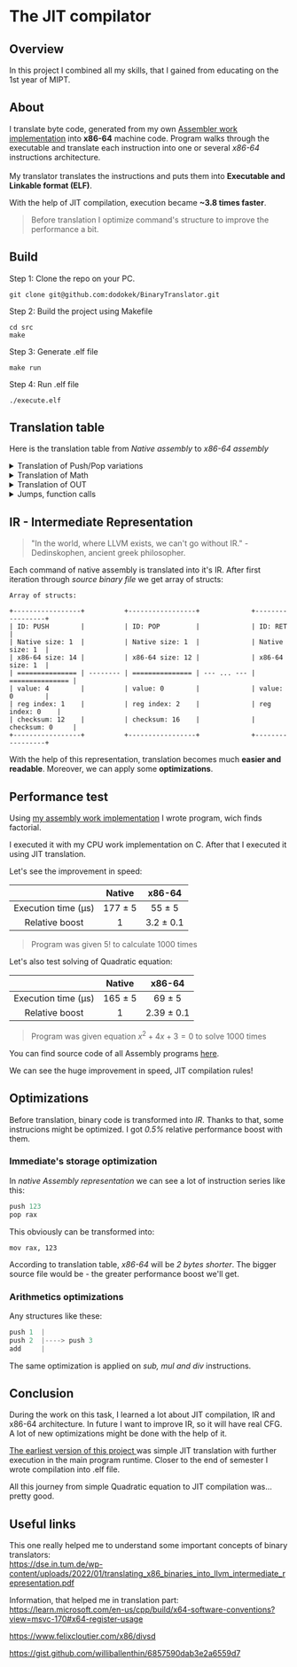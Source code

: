 # The JIT compilator

## Overview
In this project I combined all my skills, that I gained from educating on the 1st year of MIPT. 

## About

I translate byte code, generated from my own <a href="https://github.com/dodokek/ProgrammingLanguage">Assembler work implementation</a> into **x86-64** machine code. Program walks through the executable and translate each instruction into one or several *x86-64* instructions architecture. <br><br> My translator translates the instructions and puts them into **Executable and Linkable format (ELF)**.

With the help of JIT compilation, execution became **~3.8 times faster**.

> Before translation I optimize command's structure to improve the performance a bit. 

## Build

Step 1: Clone the repo on your PC.

~~~
git clone git@github.com:dodokek/BinaryTranslator.git
~~~

Step 2: Build the project using Makefile

~~~
cd src
make
~~~

Step 3: Generate .elf file

~~~
make run
~~~

Step 4: Run .elf file

~~~
./execute.elf
~~~




## Translation table

Here is the translation table from *Native assembly* to *x86-64 assembly*


<details>
<summary>Translation of Push/Pop variations</summary>

|   Native       | x86-64      |  
| ------         | :---------------: | 
| ``` Push Num  ```     | <p style="text-align: left;"> ``` mov rsi, 0x1ff0...00 (double)  ``` <br> ``` push rsi ```   </p>          |  
|``` Push reg  ```     | <p style="text-align: left;">  ``` push r_x  ```   </p>           |
|``` Push [ Num ]  ```    | <p style="text-align: left;">  ``` mov rdi, [r10 + Num] ``` <br>  ```push rdi  ```    </p>          |
| ``` Push [ r_x ]  ```     | <p style="text-align: left;">  ``` mov [r10 + r_x]    ```   </p>  |
| ``` Push [ Num + r_x ] ```       | <p style="text-align: left;">  ``` add r10, r_x <br> mov rdi, [r10 + Num] ``` <br> ``` sub r10, r_x``` <br> ``` push rdi ``` </p>|
| ``` Pop r_x ```        | <p style="text-align: left;"> ``` pop r_x  ```   </p>          |
|``` Pop [ r_x ]  ```     | <p style="text-align: left;"> ``` pop rdi ``` <br> ```mov [r10 + r_x], rdi   ```   </p>         |
| ```Pop [Num + r_x]  ```     | <p style="text-align: left;"> ``` pop rdi ```<br> ```add r10, r_x ``` <br> ```mov [r10 + Num], rdi``` <br> ```sub r10, r_x  ```  </p>        |

> **r10** register is used as pointer to begin of *guest-memory*.
</details>


<details>
<summary>Translation of Math</summary>

|   Native       | x86-64      |  
| ------         | :---------------: | 
|``` Add  ```      | ``` addpd xmm0, xmm1  ```     |
|``` Sub  ```      | ``` subpd xmm0, xmm1  ```     |
|``` Mul  ```      | ``` mulpd xmm0, xmm1  ```     |
|``` Div   ```     | ``` divpd xmm0, xmm1  ```     |
|``` Sqr   ```     | ``` sqrtpd xmm0, xmm1 ```     |

> This operations are followed with moving values from stack to xmm1, xmm0 registers.
</details>

<details>
<summary>Translation of OUT</summary>
In native assembly <b>OUT</b> command pops the value from stack and prints it on the screen using <b>printf from STL</b>. 
<br>
<br>
I wrote my own printf (<a href="https://github.com/dodokek/BinaryTranslator/tree/main/data/asm_sources">check out assembly sources here</a>) on assembly and then *linked* it with *.elf* file, here's how it called:

~~~C++
mov xmm0, [rsp]

push r10
pusha

mov rbp, rsp
and rsp, -16 // aligning stack

call DoublePrintf

mov rsp, rbp

popa
pop r10

~~~

</details>


<details>
<summary>Jumps, function calls</summary>

Jump, Call, Ret are translated straightforward:
|   Native       | x86-64      |  
| ------         | :---------------: | 
|``` Jmp <32b rel. ptr.>  ```      |  ```jmp <32b rel. ptr.> ```      |
|``` Call <32b rel. ptr.> ```       |  ```call <32b rel. ptr.>  ```     |
|``` Ret  ```      | ``` ret    ```   |

Conditional Jumps are also translated the same, but in Native assembly we also need to compare two values from stack. Comparison part:

~~~C++
mov xmm0, [rsp]
mov xmm1, [rsp+8]
add rsp, 16

ucomisd xmm0, xmm1
~~~

The rest translation of conditional jumps is the same with non-conditional jump.

</details>

## IR - Intermediate Representation

> "In the world, where LLVM exists, we can't go without IR." - Dedinskophen, ancient greek philosopher.

Each command of native assembly is translated into it's IR. After first iteration through *source binary file* we get array of structs:

~~~
Array of structs:

+-----------------+          +-----------------+             +-----------------+ 
| ID: PUSH        |          | ID: POP         |             | ID: RET         |
| Native size: 1  |          | Native size: 1  |             | Native size: 1  |
| x86-64 size: 14 |          | x86-64 size: 12 |             | x86-64 size: 1  |
| =============== | -------- | =============== | --- ... --- | =============== | 
| value: 4        |          | value: 0        |             | value: 0        |
| reg index: 1    |          | reg index: 2    |             | reg index: 0    |
| checksum: 12    |          | checksum: 16    |             | checksum: 0     |
+-----------------+          +-----------------+             +-----------------+
~~~

With the help of this representation, translation becomes much **easier and readable**. Moreover, we can apply some **optimizations**.


## Performance test
Using <a href="https://githrsiub.com/dodokek/ProgrammingLanguage">my assembly work implementation</a> I wrote program, wich finds factorial. 

I executed it with my CPU work implementation on C. After that I executed it using JIT translation.

Let's see the improvement in speed:

|  | Native       | x86-64                 |  
| :------: | :------:  | :---------------: | 
| Execution time (μs) | 177 $\pm$ 5  | 55 $\pm$ 5                 |  
| Relative boost | 1       | 3.2 $\pm$ 0.1                |  

> Program was given $5!$ to calculate 1000 times 


Let's also test solving of Quadratic equation:


|  | Native       | x86-64                 |  
| :------: | :------:  | :---------------: | 
| Execution time (μs) | 165 $\pm$ 5 | 69  $\pm$ 5 |  
| Relative boost | 1       | 2.39  $\pm$ 0.1   |  

> Program was given equation  $x^2 + 4x + 3 = 0$ to solve 1000 times

You can find source code of all Assembly programs <a href = "https://github.com/dodokek/ProgrammingLanguage">here</a>.


We can see the huge improvement in speed, JIT compilation rules!


## Optimizations

Before translation, binary code is transformed into *IR*. Thanks to that, some instrucions might be optimized. I got *0.5%* relative performance boost with them.

### Immediate's storage optimization
In *native Assembly representation* we can see a lot of instruction series like this:

~~~C++
push 123
pop rax
~~~

This obviously can be transformed into:

~~~
mov rax, 123
~~~

According to translation table, *x86-64* will be *2 bytes shorter*. The bigger source file would be - the greater performance boost we'll get.

### Arithmetics optimizations
Any structures like these:

~~~C++
push 1  |
push 2  |----> push 3
add     |
~~~

The same optimization is applied on *sub, mul and div* instructions.


## Conclusion

During the work on this task, I learned a lot about JIT compilation, IR and x86-64 architecture. In future I want to improve IR, so it will have real CFG. A lot of new optimizations might be done with the help of it.

<a href="https://github.com/dodokek/BinaryTranslator/tree/JIT-translation-in-time-execution">The earliest version of this project </a> was simple JIT translation with further execution in the main program runtime. Closer to the end of semester I wrote compilation into .elf file.

All this journey from simple Quadratic equation to JIT compilation was... pretty good. 


## Useful links


This one really helped me to understand some important concepts of binary translators: <br>
https://dse.in.tum.de/wp-content/uploads/2022/01/translating_x86_binaries_into_llvm_intermediate_representation.pdf  
  
  
Information, that helped me in translation part: <br>
https://learn.microsoft.com/en-us/cpp/build/x64-software-conventions?view=msvc-170#x64-register-usage

https://www.felixcloutier.com/x86/divsd

https://gist.github.com/williballenthin/6857590dab3e2a6559d7

